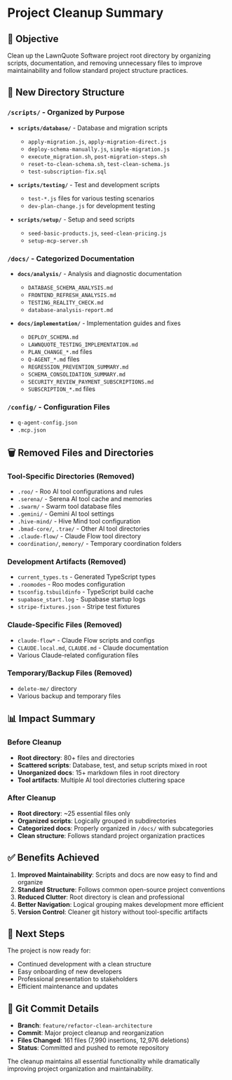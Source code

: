 # Project Cleanup Summary

## 🎯 Objective
Clean up the LawnQuote Software project root directory by organizing scripts, documentation, and removing unnecessary files to improve maintainability and follow standard project structure practices.

## 📁 New Directory Structure

### `/scripts/` - Organized by Purpose
- **`scripts/database/`** - Database and migration scripts
  - `apply-migration.js`, `apply-migration-direct.js`
  - `deploy-schema-manually.js`, `simple-migration.js`
  - `execute_migration.sh`, `post-migration-steps.sh`
  - `reset-to-clean-schema.sh`, `test-clean-schema.js`
  - `test-subscription-fix.sql`

- **`scripts/testing/`** - Test and development scripts
  - `test-*.js` files for various testing scenarios
  - `dev-plan-change.js` for development testing

- **`scripts/setup/`** - Setup and seed scripts
  - `seed-basic-products.js`, `seed-clean-pricing.js`
  - `setup-mcp-server.sh`

### `/docs/` - Categorized Documentation
- **`docs/analysis/`** - Analysis and diagnostic documentation
  - `DATABASE_SCHEMA_ANALYSIS.md`
  - `FRONTEND_REFRESH_ANALYSIS.md`
  - `TESTING_REALITY_CHECK.md`
  - `database-analysis-report.md`

- **`docs/implementation/`** - Implementation guides and fixes
  - `DEPLOY_SCHEMA.md`
  - `LAWNQUOTE_TESTING_IMPLEMENTATION.md`
  - `PLAN_CHANGE_*.md` files
  - `Q-AGENT_*.md` files
  - `REGRESSION_PREVENTION_SUMMARY.md`
  - `SCHEMA_CONSOLIDATION_SUMMARY.md`
  - `SECURITY_REVIEW_PAYMENT_SUBSCRIPTIONS.md`
  - `SUBSCRIPTION_*.md` files

### `/config/` - Configuration Files
- `q-agent-config.json`
- `.mcp.json`

## 🗑️ Removed Files and Directories

### Tool-Specific Directories (Removed)
- `.roo/` - Roo AI tool configurations and rules
- `.serena/` - Serena AI tool cache and memories
- `.swarm/` - Swarm tool database files
- `.gemini/` - Gemini AI tool settings
- `.hive-mind/` - Hive Mind tool configuration
- `.bmad-core/`, `.trae/` - Other AI tool directories
- `.claude-flow/` - Claude Flow tool directory
- `coordination/`, `memory/` - Temporary coordination folders

### Development Artifacts (Removed)
- `current_types.ts` - Generated TypeScript types
- `.roomodes` - Roo modes configuration
- `tsconfig.tsbuildinfo` - TypeScript build cache
- `supabase_start.log` - Supabase startup logs
- `stripe-fixtures.json` - Stripe test fixtures

### Claude-Specific Files (Removed)
- `claude-flow*` - Claude Flow scripts and configs
- `CLAUDE.local.md`, `CLAUDE.md` - Claude documentation
- Various Claude-related configuration files

### Temporary/Backup Files (Removed)
- `delete-me/` directory
- Various backup and temporary files

## 📊 Impact Summary

### Before Cleanup
- **Root directory**: 80+ files and directories
- **Scattered scripts**: Database, test, and setup scripts mixed in root
- **Unorganized docs**: 15+ markdown files in root directory
- **Tool artifacts**: Multiple AI tool directories cluttering space

### After Cleanup
- **Root directory**: ~25 essential files only
- **Organized scripts**: Logically grouped in subdirectories
- **Categorized docs**: Properly organized in `/docs/` with subcategories
- **Clean structure**: Follows standard project organization practices

## ✅ Benefits Achieved

1. **Improved Maintainability**: Scripts and docs are now easy to find and organize
2. **Standard Structure**: Follows common open-source project conventions
3. **Reduced Clutter**: Root directory is clean and professional
4. **Better Navigation**: Logical grouping makes development more efficient
5. **Version Control**: Cleaner git history without tool-specific artifacts

## 🚀 Next Steps

The project is now ready for:
- Continued development with a clean structure
- Easy onboarding of new developers
- Professional presentation to stakeholders
- Efficient maintenance and updates

## 📝 Git Commit Details

- **Branch**: `feature/refactor-clean-architecture`
- **Commit**: Major project cleanup and reorganization
- **Files Changed**: 161 files (7,990 insertions, 12,976 deletions)
- **Status**: Committed and pushed to remote repository

The cleanup maintains all essential functionality while dramatically improving project organization and maintainability.
